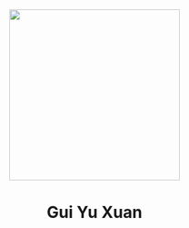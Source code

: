 <div align="center"><img src="https://github.com/drshahizan/researchdesign/blob/main/profile/batch2/wyu04/images/IMG_20240917_152740.jpg)" width="300" /></div>
<h1 align="center"> Gui Yu Xuan </h1>
